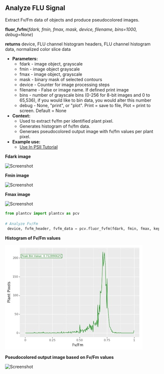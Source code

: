 ## Analyze FLU Signal

Extract Fv/Fm data of objects and produce pseudocolored images.

**fluor_fvfm**(*fdark, fmin, fmax, mask, device, filename, bins=1000, debug=None*)

**returns** device, FLU channel histogram headers, FLU channel histogram data, normalized color slice data

- **Parameters:**
    - fdark - image object, grayscale
    - fmin - image object  grayscale
    - fmax - image object, grayscale
    - mask - binary mask of selected contours
    - device - Counter for image processing steps
    - filename - False or image name. If defined print image
    - bins - number of grayscale bins (0-256 for 8-bit images and 0 to 65,536), if you would like to bin data, you would alter this number
    - debug - None, "print", or "plot". Print = save to file, Plot = print to screen. Default = None
- **Context:**
    - Used to extract fv/fm per identified plant pixel.
    - Generates histogram of fv/fm data.
    - Generaes pseudocolored output image with fv/fm values per plant pixel.
- **Example use:**
    - [Use In PSII Tutorial](psII_tutorial.md)

**Fdark image**

![Screenshot](img/documentation_images/fluor_fvfm/fdark.jpg)

**Fmin image**

![Screenshot](img/documentation_images/fluor_fvfm/fmin.jpg)

**Fmax image**

![Screenshot](img/documentation_images/fluor_fvfm/fmax.jpg)

```python
from plantcv import plantcv as pcv

# Analyze Fv/Fm    
 device, fvfm_header, fvfm_data = pcv.fluor_fvfm(fdark, fmin, fmax, kept_mask, device, filename, 1000, debug="print")
```

**Histogram of Fv/Fm values**

![Screenshot](img/documentation_images/fluor_fvfm/fvfm_histogram.jpg)

**Pseudocolored output image based on Fv/Fm values**

![Screenshot](img/documentation_images/fluor_fvfm/fvfm_pseudocolored.jpg)
